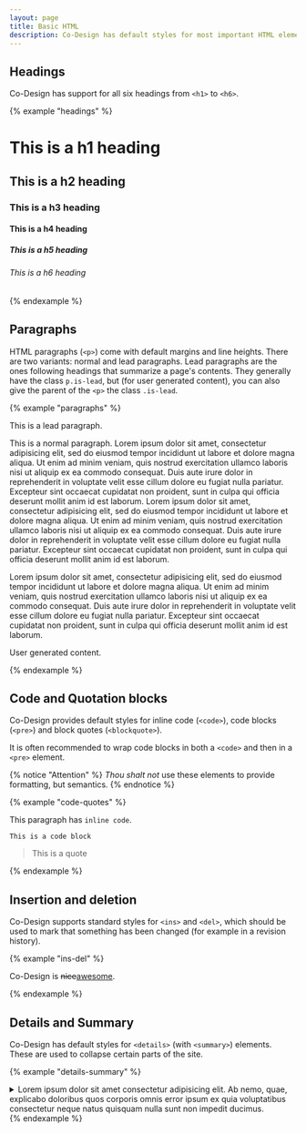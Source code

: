 ```yaml
---
layout: page
title: Basic HTML
description: Co-Design has default styles for most important HTML elements, so that you can use them without any problems.
---
```


## Headings

Co-Design has support for all six headings from `<h1>` to `<h6>`.

{% example "headings" %}
<h1>This is a h1 heading</h1>
<h2>This is a h2 heading</h2>
<h3>This is a h3 heading</h3>
<h4>This is a h4 heading</h4>
<h5>This is a h5 heading</h5>
<h6>This is a h6 heading</h6>
{% endexample %}


## Paragraphs

HTML paragraphs (`<p>`) come with default margins and line heights. There are two variants: normal and lead paragraphs. Lead paragraphs are the ones following headings that summarize a page's contents. They generally have the class `p.is-lead`, but (for user generated content), you can also give the parent of the `<p>` the class `.is-lead`.</p>

{% example "paragraphs" %}
<p class="is-lead">This is a lead paragraph.</p>
<p>This is a normal paragraph. Lorem ipsum dolor sit amet, consectetur adipisicing elit, sed do eiusmod tempor incididunt ut labore et dolore magna aliqua. Ut enim ad minim veniam, quis nostrud exercitation ullamco laboris nisi ut aliquip ex ea commodo consequat. Duis aute irure dolor in reprehenderit in voluptate velit esse cillum dolore eu fugiat nulla pariatur. Excepteur sint occaecat cupidatat non proident, sunt in culpa qui officia deserunt mollit anim id est laborum. Lorem ipsum dolor sit amet, consectetur adipisicing elit, sed do eiusmod tempor incididunt ut labore et dolore magna aliqua. Ut enim ad minim veniam, quis nostrud exercitation ullamco laboris nisi ut aliquip ex ea commodo consequat. Duis aute irure dolor in reprehenderit in voluptate velit esse cillum dolore eu fugiat nulla pariatur. Excepteur sint occaecat cupidatat non proident, sunt in culpa qui officia deserunt mollit anim id est laborum.</p>
<p>Lorem ipsum dolor sit amet, consectetur adipisicing elit, sed do eiusmod tempor incididunt ut labore et dolore magna aliqua. Ut enim ad minim veniam, quis nostrud exercitation ullamco laboris nisi ut aliquip ex ea commodo consequat. Duis aute irure dolor in reprehenderit in voluptate velit esse cillum dolore eu fugiat nulla pariatur. Excepteur sint occaecat cupidatat non proident, sunt in culpa qui officia deserunt mollit anim id est laborum.</p>
<div class="is-lead">
    <p>User generated content.</p>
</div>
{% endexample %}


## Code and Quotation blocks

Co-Design provides default styles for inline code (`<code>`), code blocks (`<pre>`) and block quotes (`<blockquote>`).

It is often recommended to wrap code blocks in both a `<code>` and then in a `<pre>` element.

{% notice "Attention" %}
<em>Thou shalt not</em> use these elements to provide formatting, but semantics.
{% endnotice %}

{% example "code-quotes" %}
<p>This paragraph has <code>inline code</code>.</p>
<pre><code>This is a code block</code></pre>

<blockquote>
    <p>This is a quote</p>
</blockquote>
{% endexample %}

## Insertion and deletion

Co-Design supports standard styles for `<ins>` and `<del>`, which should be used to mark that something has been changed (for example in a revision history).

{% example "ins-del" %}
<p>Co-Design is <del>nice</del><ins>awesome</ins>.</p>
{% endexample %}

## Details and Summary

Co-Design has default styles for `<details>` (with `<summary>`) elements. These  are used to collapse certain parts of the site.

{% example "details-summary" %}
<details>
    <summary>
        Lorem ipsum dolor sit amet consectetur adipisicing elit. Ab nemo, quae, explicabo doloribus quos corporis omnis error ipsum ex quia voluptatibus consectetur neque natus quisquam nulla sunt non impedit ducimus.
    </summary>
    <p>
        Lorem, ipsum dolor sit amet consectetur adipisicing elit. Beatae sequi quam sit magni neque repellat, natus debitis necessitatibus a, maxime placeat doloribus alias nobis perferendis non excepturi tenetur, quos porro! Lorem ipsum dolor sit, amet consectetur adipisicing elit. Ut magnam fugit tempora deserunt sint vel aperiam nemo reiciendis perferendis! Exercitationem culpa velit labore doloribus et quae at commodi porro dicta? Lorem ipsum dolor sit amet consectetur adipisicing elit. Veniam consectetur rerum, unde minima reprehenderit laboriosam fugiat deserunt animi? Tenetur sit nisi magnam quis dolorem eius recusandae possimus distinctio, error incidunt! Lorem ipsum dolor sit amet consectetur adipisicing elit. Mollitia dolor suscipit laudantium ipsam iste ipsa nobis obcaecati impedit sequi exercitationem, quasi rerum repellat omnis, aliquam accusantium at provident eum recusandae? Lorem ipsum dolor sit amet consectetur adipisicing elit. Pariatur eos asperiores est ea aliquam aut quasi at ratione similique suscipit laboriosam cupiditate, esse nesciunt, aperiam odio numquam quae soluta cumque!
    </p>
</details>
{% endexample %}